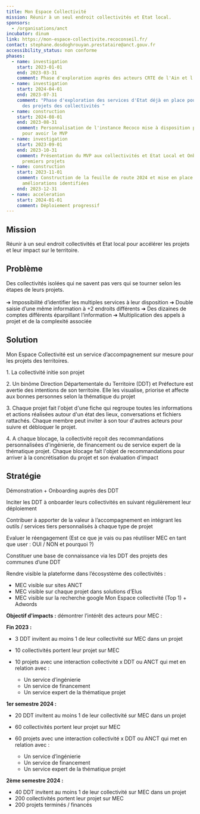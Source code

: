 ```yaml
---
title: Mon Espace Collectivité
mission: Réunir à un seul endroit collectivités et Etat local.
sponsors:
  - /organisations/anct
incubator: dinum
link: https://mon-espace-collectivite.recoconseil.fr/
contact: stephane.dosdoghrouyan.prestataire@anct.gouv.fr
accessibility_status: non conforme
phases:
  - name: investigation
    start: 2023-01-01
    end: 2023-03-31
    comment: Phase d'exploration auprès des acteurs CRTE de l'Ain et l'Ardèche
  - name: investigation
    start: 2024-04-01
    end: 2023-07-31
    comment: "Phase d'exploration des services d'Etat déjà en place pour la gestion
      des projets des collectivités "
  - name: construction
    start: 2024-08-01
    end: 2023-08-31
    comment: Personnalisation de l'instance Recoco mise à disposition par le CEREMA
      pour avoir le MVP
  - name: investigation
    start: 2023-09-01
    end: 2023-10-31
    comment: Présentation du MVP aux collectivités et Etat Local et Onboarding des
      premiers projets
  - name: construction
    start: 2023-11-01
    comment: Construction de la feuille de route 2024 et mise en place des
      améliorations identifiées
    end: 2023-12-31
  - name: acceleration
    start: 2024-01-01
    comment: Déploiement progressif
---
```

## Mission

Réunir à un seul endroit collectivités et Etat local pour accélérer les projets et leur impact sur le territoire.

## Problème

Des collectivités isolées qui ne savent pas vers qui se tourner selon les étapes de leurs projets.\
\
➔ Impossibilité d’identifier les multiples services à leur disposition
➔ Double saisie d’une même information à +2 endroits différents
➔ Des dizaines de comptes différents éparpillant l’information
➔ Multiplication des appels à projet et de la complexité associée

## Solution

Mon Espace Collectivité est un service d’accompagnement sur mesure pour les projets des territoires.

1﻿. La collectivité initie son projet

2﻿. Un binôme Direction Départementale du Territoire (DDT) et Préfecture est avertie des intentions de son territoire. Elle les visualise, priorise et affecte aux bonnes personnes selon la thématique du projet

3﻿. Chaque projet fait l'objet d'une fiche qui regroupe toutes les informations et actions réalisées autour d'un état des lieux, conversations et fichiers rattachés. Chaque membre peut inviter à son tour d'autres acteurs pour suivre et débloquer le projet.

4﻿. A chaque blocage, la collectivité reçoit des recommandations personnalisées d'ingénierie,  de financement ou de service expert de la thématique projet. Chaque blocage fait l'objet de recommandations pour arriver à la concrétisation du projet et son évaluation d'impact

## Stratégie

Démonstration + Onboarding auprès des DDT

Inciter les DDT à onboarder leurs collectivités en suivant régulièrement leur déploiement

Contribuer à apporter de la valeur à l’accompagnement en intégrant les outils / services tiers personnalisés à chaque type de projet

Evaluer le réengagement (Est ce que je vais ou pas réutiliser MEC en tant que user : OUI / NON et pourquoi ?)

Constituer une base de connaissance via les DDT des projets des communes d’une DDT

Rendre visible la plateforme dans l’écosystème des collectivités :

* MEC visible sur sites ANCT
* MEC visible sur chaque projet dans solutions d’Elus
* MEC visible sur la recherche google Mon Espace collectivité (Top 1) + Adwords



**Objectif d'impacts :** démontrer l’intérêt des acteurs pour MEC :

**F﻿in 2023 :**

* 3 DDT invitent au moins 1 de leur collectivité sur MEC dans un projet
* 10 collectivités portent leur projet sur MEC
* 10 projets avec une interaction collectivité x DDT ou ANCT qui met en relation avec :

  * Un service d’ingénierie
  * Un service de financement
  * Un service expert de la thématique projet

**1er semestre 2024 :**

* 20 DDT invitent au moins 1 de leur collectivité sur MEC dans un projet
* 60 collectivités portent leur projet sur MEC
* 60 projets avec une interaction collectivité x DDT ou ANCT qui met en relation avec :

  * Un service d’ingénierie
  * Un service de financement
  * Un service expert de la thématique projet

**2ème semestre 2024 :**

* 40 DDT invitent au moins 1 de leur collectivité sur MEC dans un projet
* 200 collectivités portent leur projet sur MEC
* 200 projets terminés / financés